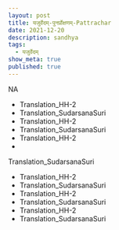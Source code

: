 ```yaml
---
layout: post
title: यजुर्वेदम्-पुनर्प्रोक्षणम्-Pattrachar
date: 2021-12-20
description: sandhya
tags:
  - यजुर्वेदम्
show_meta: true
published: true
---
```



NA
- Translation_HH-2
- Translation_SudarsanaSuri
- Translation_HH-2
- Translation_SudarsanaSuri
- Translation_HH-2
- 
Translation_SudarsanaSuri
- Translation_HH-2
- Translation_SudarsanaSuri
- Translation_HH-2
- Translation_SudarsanaSuri
- Translation_HH-2
- Translation_SudarsanaSuri
